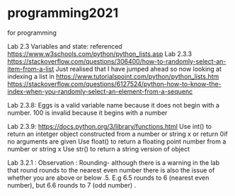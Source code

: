 # programming2021
for programming

Lab 2.3 Variables and state: referenced https://www.w3schools.com/python/python_lists.asp
Lab 2.3.3 https://stackoverflow.com/questions/306400/how-to-randomly-select-an-item-from-a-list
Just realised that I have jumped ahead so now looking at indexing a list  in https://www.tutorialspoint.com/python/python_lists.htm
https://stackoverflow.com/questions/6127524/python-how-to-know-the-index-when-you-randomly-select-an-element-from-a-sequenc

Lab 2.3.8: Eggs is a valid variable name because it does not begin with a number.
           100 is invalid because it begins with a number

         
Lab 2.3.9: https://docs.python.org/3/library/functions.html
 Use int()   to return an intetger object constructed from a number or string x or return 0if no arguments are given
 Use float() to return a floating point number from a number or string x
 Use str()   to return a string version of object 

 Lab 3.2.1 : Observation : Rounding- although there is a warning in the lab that round rounds to the nearest even number there is also the issue of whether you are above or  below .5. E.g 6.5 rounds to 6 (nearest even number), but 6.6 rounds to 7 (odd number) . 
            